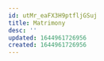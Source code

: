 ```yaml
---
id: utMr_eaFX3H9ptfljGSuj
title: Matrimony
desc: ''
updated: 1644961726956
created: 1644961726956
---
```


